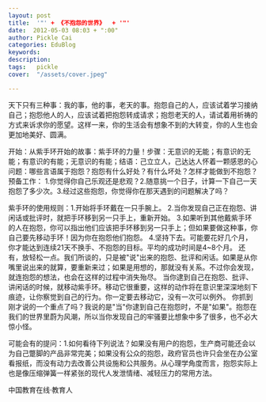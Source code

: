 ```yaml
---
layout: post  
title:  '"' + 《不抱怨的世界》  + '"'
date:  2012-05-03 08:03 + ":00" 
author: Pickle Cai  
categories: EduBlog  
keywords: 
description:   
tags:	pickle   
cover:  "/assets/cover.jpeg"  

---  
```

    
天下只有三种事：我的事，他的事，老天的事。抱怨自己的人，应该试着学习接纳自己；抱怨他人的人，应该试着把抱怨转成请求；抱怨老天的人，请试着用祈祷的方式来诉求你的愿望。这样一来，你的生活会有想象不到的大转变，你的人生也会更加地美好、圆满。

开始：从紫手环开始的故事：紫手环的力量！步骤：无意识的无能；有意识的无能；有意识的有能；无意识的有能；结语：己立立人，己达达人怀着一颗感恩的心问题：哪些言语属于抱怨？抱怨有什么好处？有什么坏处？怎样才能做到不抱怨？预备工作：												1.你觉得你自己乐观还是悲观？2.随意挑一个日子，计算一下自己一天抱怨了多少次。3.经过这些抱怨，你觉得你在那天遇到的问题解决了吗？

紫手环的使用规则：1.开始将手环戴在一只手腕上。 2.当你发现自己正在抱怨、讲闲话或批评时，就把手环移到另一只手上，重新开始。 3.如果听到其他戴紫手环的人在抱怨，你可以指出他们应该把手环移到另一只手上；但如果要做这种事，你自己要先移动手环！因为你在抱怨他们抱怨。 4.坚持下去。可能要花好几个月，你才能达到连续21天不换手、不抱怨的目标。平均的成功时间是4~8个月。     还有，放轻松一点。我们所谈的，只是被"说"出来的抱怨、批评和闲话。如果是从你嘴里说出来的就算，要重新来过；如果是用想的，那就没有关系。不过你会发现，就连抱怨的想法，也会在这样的过程中消失殆尽。    当你逮到自己在抱怨、批评、讲闲话的时候，就移动紫手环。移动它很重要，这样的动作将在意识里深深地刻下痕迹，让你察觉到自己的行为。你一定要去移动它，没有一次可以例外。    你抓到刚才说的一个重点了吗？我说的是"当"你逮到自己在抱怨时，不是"如果"。抱怨在我们的世界里蔚为风潮，所以当你发现自己的牢骚要比想象中多了很多，也不必大惊小怪。						

可能会有的提问：1.如何看待下列说法？如果没有用户的抱怨，生产商可能还会以为自己蹩脚的产品非常完美；如果没有公众的抱怨，政府官员也许只会坐在办公室看报纸，而没有动力去改善公共设施和公共服务。从心理学角度而言，抱怨实际上也是像压缩弹簧一样紧张的现代人发泄情绪、减轻压力的常用方法。 				

		    
 中国教育在线·教育人

